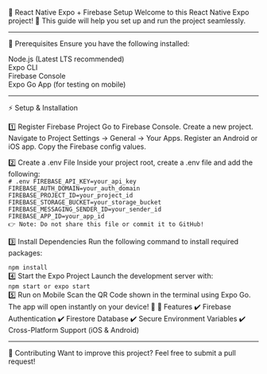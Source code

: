 📱 React Native Expo + Firebase Setup
Welcome to this React Native Expo project! 🚀 This guide will help you set up and run the project seamlessly.
_____________________________________________________________________________________________________________
📌 Prerequisites
Ensure you have the following installed:

Node.js (Latest LTS recommended)<br>
Expo CLI<br> 
Firebase Console<br>
Expo Go App (for testing on mobile)<br> 
 
_____________________________________________________________________________________________________________
⚡ Setup & Installation

1️⃣ Register Firebase Project
Go to Firebase Console.
Create a new project.
Navigate to Project Settings → General → Your Apps.
Register an Android or iOS app.
Copy the Firebase config values.

2️⃣ Create a .env File
Inside your project root, create a .env file and add the following:<br>
<code># .env
FIREBASE_API_KEY=your_api_key
FIREBASE_AUTH_DOMAIN=your_auth_domain
FIREBASE_PROJECT_ID=your_project_id
FIREBASE_STORAGE_BUCKET=your_storage_bucket
FIREBASE_MESSAGING_SENDER_ID=your_sender_id
FIREBASE_APP_ID=your_app_id
👉 Note: Do not share this file or commit it to GitHub!</code><br>

3️⃣ Install Dependencies
Run the following command to install required packages:<br>

<code>npm install</code><br>
4️⃣ Start the Expo Project
Launch the development server with:<br>
<code>npm start
or
expo start</code><br>
5️⃣ Run on Mobile
Scan the QR Code shown in the terminal using Expo Go.
The app will open instantly on your device! 🎉
🚀 Features
✔️ Firebase Authentication
✔️ Firestore Database
✔️ Secure Environment Variables
✔️ Cross-Platform Support (iOS & Android)

_____________________________________________________________________________________________________________
🤝 Contributing
Want to improve this project? Feel free to submit a pull request!


